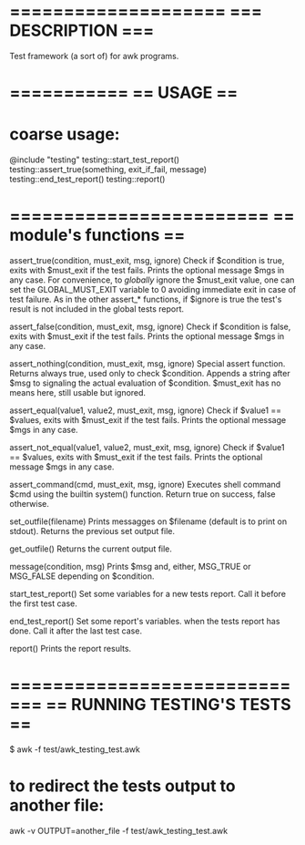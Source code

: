 
====================
=== DESCRIPTION  ===
====================
Test framework (a sort of) for awk programs.


===========
== USAGE ==
===========
# coarse usage:
@include "testing"
testing::start_test_report()
testing::assert_true(something, exit_if_fail, message)
testing::end_test_report()
testing::report()

========================
== module's functions ==
========================
assert_true(condition, must_exit, msg, ignore)
  Check if $condition is true, exits with $must_exit if the test fails.
  Prints the optional message $mgs in any case.
  For convenience, to *globally* ignore the $must_exit value, one can set the
  GLOBAL_MUST_EXIT variable to 0 avoiding immediate exit in case of test failure.
  As in the other assert_* functions, if $ignore is true
  the test's result is not included in the global tests report.

assert_false(condition, must_exit, msg, ignore)
  Check if $condition is false, exits with $must_exit if the test fails.
  Prints the optional message $mgs in any case.

assert_nothing(condition, must_exit, msg, ignore)
  Special assert function. Returns always true, used only to check $condition.
  Appends a string after $msg to signaling the actual evaluation of $condition. 
  $must_exit has no means here, still usable but ignored.

assert_equal(value1, value2, must_exit, msg, ignore)
  Check if $value1 == $values, exits with $must_exit if the test fails.
  Prints the optional message $mgs in any case.

assert_not_equal(value1, value2, must_exit, msg, ignore)
  Check if $value1 == $values, exits with $must_exit if the test fails.
  Prints the optional message $mgs in any case.

assert_command(cmd, must_exit, msg, ignore)
  Executes shell command $cmd using the builtin system() function.
  Return true on success, false otherwise.

set_outfile(filename)
  Prints messagges on $filename (default is to print on stdout).
  Returns the previous set output file.

get_outfile()
  Returns the current output file.

message(condition, msg)
  Prints $msg and, either, MSG_TRUE or MSG_FALSE depending on $condition.

start_test_report()
  Set some variables for a new tests report.
  Call it before the first test case.

end_test_report()
  Set some report's variables. when the tests report has done.
  Call it after the last test case.

report()
  Prints the report results.


=============================
== RUNNING TESTING'S TESTS ==
=============================
$ awk -f test/awk_testing_test.awk
# to redirect the tests output to another file:
awk -v OUTPUT=another_file -f test/awk_testing_test.awk
